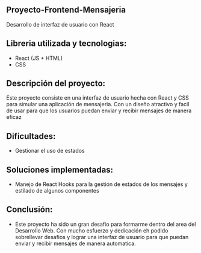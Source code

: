 ## Proyecto-Frontend-Mensajeria
Desarrollo de interfaz de usuario con React 

## Libreria utilizada y tecnologias:

- React (JS + HTML)
- CSS

## Descripción del proyecto:

Este proyecto consiste en una interfaz de usuario hecha con React y CSS para simular una aplicación de mensajeria. 
Con un diseño atractivo y facil de usar para que los usuarios puedan enviar y recibir mensajes de manera eficaz

## Dificultades:

- Gestionar el uso de estados

## Soluciones implementadas:

- Manejo de React Hooks para la gestión de estados de los mensajes y estilado de algunos componentes


## Conclusión:

- Este proyecto ha sido un gran desafio para formarme dentro del area del Desarrollo Web. Con mucho esfuerzo y dedicación eh podido sobrellevar desafios y lograr una interfaz de usuario para que puedan enviar y recibir mensajes de manera automatica.

